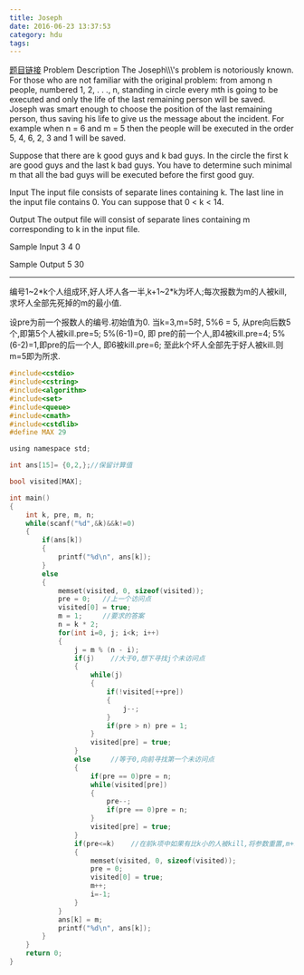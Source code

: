 ```yaml
---
title: Joseph
date: 2016-06-23 13:37:53
category: hdu
tags:
---
```

[题目链接](http://acm.hdu.edu.cn/game/entry/problem/show.php?chapterid=2&sectionid=2&problemid=2)
Problem Description
The Joseph\\\\\\\'s problem is notoriously known. For those who are not familiar with the original problem: from among n people, numbered 1, 2, . . ., n, standing in circle every mth is going to be executed and only the life of the last remaining person will be saved. Joseph was smart enough to choose the position of the last remaining person, thus saving his life to give us the message about the incident. For example when n = 6 and m = 5 then the people will be executed in the order 5, 4, 6, 2, 3 and 1 will be saved.

Suppose that there are k good guys and k bad guys. In the circle the first k are good guys and the last k bad guys. You have to determine such minimal m that all the bad guys will be executed before the first good guy.
 

Input
The input file consists of separate lines containing k. The last line in the input file contains 0. You can suppose that 0 < k < 14.
 

Output
The output file will consist of separate lines containing m corresponding to k in the input file.
 

Sample Input
3
4
0
 

Sample Output
5
30
<hr/>

编号1~2*k个人组成环,好人坏人各一半,k+1~2*k为坏人;每次报数为m的人被kill,求坏人全部先死掉的m的最小值.

设pre为前一个报数人的编号.初始值为0.
当k=3,m=5时,
5%6 = 5, 从pre向后数5个,即第5个人被kill.pre=5;
5%(6-1)=0, 即 pre的前一个人,即4被kill.pre=4;
5%(6-2)=1,即pre的后一个人, 即6被kill.pre=6;
至此k个坏人全部先于好人被kill.则m=5即为所求.

```c
#include<cstdio>
#include<cstring>
#include<algorithm>
#include<set>
#include<queue>
#include<cmath>
#include<cstdlib>
#define MAX 29

using namespace std;

int ans[15]= {0,2,};//保留计算值

bool visited[MAX];

int main()
{
    int k, pre, m, n;
    while(scanf("%d",&k)&&k!=0)
    {
        if(ans[k])
        {
            printf("%d\n", ans[k]);
        }
        else
        {
            memset(visited, 0, sizeof(visited));
            pre = 0;   //上一个访问点
            visited[0] = true;
            m = 1;     //要求的答案
            n = k * 2;
            for(int i=0, j; i<k; i++)
            {
                j = m % (n - i);
                if(j)    //大于0,想下寻找j个未访问点
                {
                    while(j)
                    {
                        if(!visited[++pre])
                        {
                            j--;
                        }
                        if(pre > n) pre = 1;
                    }
                    visited[pre] = true;
                }
                else     //等于0,向前寻找第一个未访问点
                {
                    if(pre == 0)pre = n;
                    while(visited[pre])
                    {
                        pre--;
                        if(pre == 0)pre = n;
                    }
                    visited[pre] = true;
                }
                if(pre<=k)    //在前k项中如果有比k小的人被kill,将参数重置,m+1
                {
                    memset(visited, 0, sizeof(visited));
                    pre = 0;
                    visited[0] = true;
                    m++;
                    i=-1;
                }
            }
            ans[k] = m;
            printf("%d\n", ans[k]);
        }
    }
    return 0;
}

```
